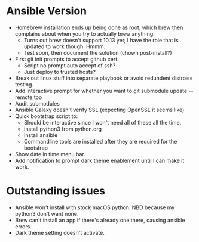 # Ansible Version
- Homebrew installation ends up being done as root, which brew then complains
  about when you try to actually brew anything.
	- Turns out brew doesn't support 10.13 yet; I have the role that is updated to work though. Hmmm.
	- Test soon, then document the solution (chown post-install?)
- First git init prompts to accept github cert.
	- Script no prompt auto accept of ssh?
	- Just deploy to trusted hosts?
- Break out linux stuff into separate playbook or avoid redundent distro== testing.
- Add interactive prompt for whether you want to git submodule update --remote too
- Audit submodules
- Ansible Galaxy doesn't verify SSL (expecting OpenSSL it seems like)
- Quick bootstrap script to:
	- Should be interactive since I won't need all of these all the time.
	- install python3 from python.org
	- install ansible
	- Commandline tools are installed after they are required for the bootstrap
- Show date in time menu bar.
- Add notification to prompt dark theme enablement until I can make it work.

# Outstanding issues
- Ansible won't install with stock macOS python. NBD because my python3 don't want none.
- Brew can't install an app if there's already one there, causing ansible errors.
- Dark theme setting doesn't activate.
